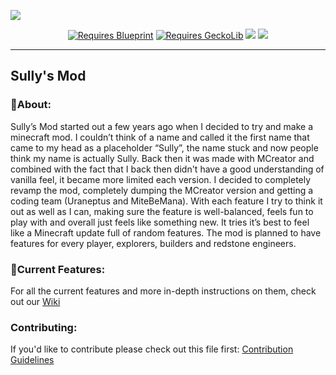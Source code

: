 <p><img src="https://i.imgur.com/XcbaxZL.png"></p>
<p align="center">
    <a href="https://www.curseforge.com/minecraft/mc-mods/blueprint"><img src="https://tinyurl.com/mtuys7pu" alt="Requires Blueprint" /></a>
    <a href="https://www.curseforge.com/minecraft/mc-mods/geckolib"><img src="https://tinyurl.com/dmsfwu5m" alt="Requires GeckoLib" /></a>
    <a href="https://github.com/Uraneptus/Sullys-Mod/blob/main/LICENSE"><img src="https://img.shields.io/github/license/Uraneptus/Sullys-Mod?style=for-the-badge&amp;color=78a24b&amp;labelColor=3b753b"></a>
    <a href="https://discord.gg/nuVuQ4v"><img src="https://img.shields.io/discord/716283768825970771?label=&amp;color=78a24b&amp;labelColor=3b753b&amp;logo=discord&amp;logoColor=white&amp;style=for-the-badge"></a>
</p>

---

## Sully's Mod

### 📘About:

Sully’s Mod started out a few years ago when I decided to try and make a minecraft mod. I couldn’t think of a name and called it the first name that came to my head as a placeholder “Sully”, the name stuck and now people think my name is actually Sully. Back then it was made with MCreator and combined with the fact that I back then didn't have a good understanding of vanilla feel, it became more limited each version. I decided to completely revamp the mod, completely dumping the MCreator version and getting a coding team (Uraneptus and MiteBeMana). With each feature I try to think it out as well as I can, making sure the feature is well-balanced, feels fun to play with and overall just feels like something new. It tries it’s best to feel like a Minecraft update full of random features. The mod is planned to have features for every player, explorers, builders and redstone engineers.

### 📝Current Features:
For all the current features and more in-depth instructions on them, check out our [Wiki](https://github.com/Uraneptus/Sullys-Mod/wiki)

### Contributing:
If you'd like to contribute please check out this file first: [Contribution Guidelines](https://github.com/Uraneptus/Sullys-Mod/blob/1.19.x/CONTRIBUTING.md)

   <!-- <a href="https://docs.google.com/document/d/1wndR8a3fKlhIiQC8hh9pj_Ejc1N_apHiLaS-uYsnEJM"><img src="https://img.shields.io/static/v1?label=&message=Planned%20Concepts&color=78a24b&labelColor=3b753b&style=for-the-badge&logo=GoogleSheets&amp;logoColor=white&amp"> </a> -->
